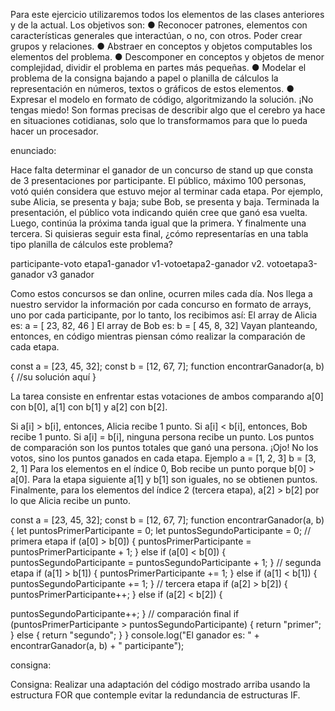 Para este ejercicio utilizaremos todos los elementos de las clases anteriores y de la
actual. Los objetivos son:
●
Reconocer patrones, elementos con características generales que interactúan, o
no, con otros. Poder crear grupos y relaciones.
● Abstraer en conceptos y objetos computables los elementos del problema.
● Descomponer en conceptos y objetos de menor complejidad, dividir el
problema en partes más pequeñas.
●
Modelar el problema de la consigna bajando a papel o planilla de cálculos la
representación en números, textos o gráficos de estos elementos.
●
Expresar el modelo en formato de código, algoritmizando la solución.
¡No tengas miedo! Son formas precisas de describir algo que el cerebro ya hace en
situaciones cotidianas, solo que lo transformamos para que lo pueda hacer un
procesador.

enunciado:

Hace falta determinar el ganador de un concurso de stand up que consta de 3
presentaciones por participante.
El público, máximo 100 personas, votó quién considera que estuvo mejor al terminar
cada etapa. Por ejemplo, sube Alicia, se presenta y baja; sube Bob, se presenta y baja.
Terminada la presentación, el público vota indicando quién cree que ganó esa vuelta.
Luego, continúa la próxima tanda igual que la primera. Y finalmente una tercera.
Si quisieras seguir esta final, ¿cómo representarías en una tabla tipo planilla de cálculos
este problema?

participante-voto etapa1-ganador v1-votoetapa2-ganador v2. votoetapa3-ganador v3 ganador

Como estos concursos se dan online, ocurren miles cada día. Nos llega a nuestro
servidor la información por cada concurso en formato de arrays, uno por cada
participante, por lo tanto, los recibimos así:
El array de Alicia es: a = [ 23, 82, 46 ]
El array de Bob es: b = [ 45, 8, 32]
Vayan planteando, entonces, en código mientras piensan cómo realizar la comparación
de cada etapa.

const a = [23, 45, 32];
const b = [12, 67, 7];
function encontrarGanador(a, b) {
//su solución aquí
}

La tarea consiste en enfrentar estas votaciones de ambos comparando a[0] con b[0], a[1]
con b[1] y a[2] con b[2].

Si a[i] > b[i], entonces, Alicia recibe 1 punto.
Si a[i] < b[i], entonces, Bob recibe 1 punto.
Si a[i] = b[i], ninguna persona recibe un punto.
Los puntos de comparación son los puntos totales que ganó una persona. ¡Ojo! No los
votos, sino los puntos ganados en cada etapa.
Ejemplo
a = [1, 2, 3]
b = [3, 2, 1]
Para los elementos en el índice 0, Bob recibe un punto porque b[0] > a[0].
Para la etapa siguiente a[1] y b[1] son iguales, no se obtienen puntos.
Finalmente, para los elementos del índice 2 (tercera etapa), a[2] > b[2] por lo que Alicia
recibe un punto.


const a = [23, 45, 32];
const b = [12, 67, 7];
function encontrarGanador(a, b) {
let puntosPrimerParticipante = 0;
let puntosSegundoParticipante = 0;
// primera etapa
if (a[0] > b[0]) {
puntosPrimerParticipante = puntosPrimerParticipante + 1;
} else if (a[0] < b[0]) {
puntosSegundoParticipante = puntosSegundoParticipante + 1;
}
// segunda etapa
if (a[1] > b[1]) {
puntosPrimerParticipante += 1;
} else if (a[1] < b[1]) {
puntosSegundoParticipante += 1;
}
// tercera etapa
if (a[2] > b[2]) {
puntosPrimerParticipante++;
} else if (a[2] < b[2]) {

puntosSegundoParticipante++;
}
// comparación final
if (puntosPrimerParticipante > puntosSegundoParticipante) {
return "primer";
} else {
return "segundo";
}
}
console.log("El ganador es: " + encontrarGanador(a, b) + " participante");






consigna:

Consigna:
Realizar una adaptación del código mostrado arriba usando la estructura FOR que
contemple evitar la redundancia de estructuras IF.
